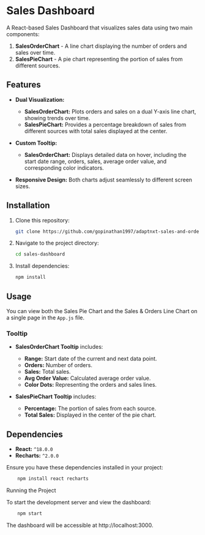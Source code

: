 # Sales Dashboard

A React-based Sales Dashboard that visualizes sales data using two main components:
1. **SalesOrderChart** - A line chart displaying the number of orders and sales over time.
2. **SalesPieChart** - A pie chart representing the portion of sales from different sources.

## Features

- **Dual Visualization:**
  - **SalesOrderChart:** Plots orders and sales on a dual Y-axis line chart, showing trends over time.
  - **SalesPieChart:** Provides a percentage breakdown of sales from different sources with total sales displayed at the center.

- **Custom Tooltip:** 
  - **SalesOrderChart:** Displays detailed data on hover, including the start date range, orders, sales, average order value, and corresponding color indicators.
  
- **Responsive Design:** Both charts adjust seamlessly to different screen sizes.

## Installation

1. Clone this repository:

    ```bash
    git clone https://github.com/gopinathan1997/adaptnxt-sales-and-orders.git
    ```

2. Navigate to the project directory:

    ```bash
    cd sales-dashboard
    ```

3. Install dependencies:

    ```bash
    npm install
    ```

## Usage

You can view both the Sales Pie Chart and the Sales & Orders Line Chart on a single page in the `App.js` file.

### Tooltip

- **SalesOrderChart Tooltip** includes:
  - **Range:** Start date of the current and next data point.
  - **Orders:** Number of orders.
  - **Sales:** Total sales.
  - **Avg Order Value:** Calculated average order value.
  - **Color Dots:** Representing the orders and sales lines.

- **SalesPieChart Tooltip** includes:
  - **Percentage:** The portion of sales from each source.
  - **Total Sales:** Displayed in the center of the pie chart.

## Dependencies

- **React:** `^18.0.0`
- **Recharts:** `^2.0.0`

Ensure you have these dependencies installed in your project:

```bash
    npm install react recharts
```

Running the Project

To start the development server and view the dashboard:

```bash
    npm start
```

The dashboard will be accessible at http://localhost:3000.
